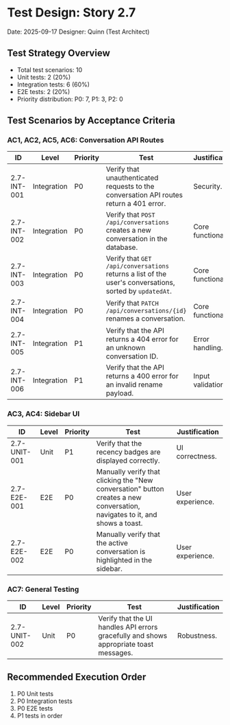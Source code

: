 # Test Design: Story 2.7

Date: 2025-09-17
Designer: Quinn (Test Architect)

## Test Strategy Overview

- Total test scenarios: 10
- Unit tests: 2 (20%)
- Integration tests: 6 (60%)
- E2E tests: 2 (20%)
- Priority distribution: P0: 7, P1: 3, P2: 0

## Test Scenarios by Acceptance Criteria

### AC1, AC2, AC5, AC6: Conversation API Routes

| ID | Level | Priority | Test | Justification |
|---|---|---|---|---|
| 2.7-INT-001 | Integration | P0 | Verify that unauthenticated requests to the conversation API routes return a 401 error. | Security. |
| 2.7-INT-002 | Integration | P0 | Verify that `POST /api/conversations` creates a new conversation in the database. | Core functionality. |
| 2.7-INT-003 | Integration | P0 | Verify that `GET /api/conversations` returns a list of the user's conversations, sorted by `updatedAt`. | Core functionality. |
| 2.7-INT-004 | Integration | P0 | Verify that `PATCH /api/conversations/{id}` renames a conversation. | Core functionality. |
| 2.7-INT-005 | Integration | P1 | Verify that the API returns a 404 error for an unknown conversation ID. | Error handling. |
| 2.7-INT-006 | Integration | P1 | Verify that the API returns a 400 error for an invalid rename payload. | Input validation. |

### AC3, AC4: Sidebar UI

| ID | Level | Priority | Test | Justification |
|---|---|---|---|---|
| 2.7-UNIT-001 | Unit | P1 | Verify that the recency badges are displayed correctly. | UI correctness. |
| 2.7-E2E-001 | E2E | P0 | Manually verify that clicking the "New conversation" button creates a new conversation, navigates to it, and shows a toast. | User experience. |
| 2.7-E2E-002 | E2E | P0 | Manually verify that the active conversation is highlighted in the sidebar. | User experience. |

### AC7: General Testing

| ID | Level | Priority | Test | Justification |
|---|---|---|---|---|
| 2.7-UNIT-002 | Unit | P0 | Verify that the UI handles API errors gracefully and shows appropriate toast messages. | Robustness. |

## Recommended Execution Order

1. P0 Unit tests
2. P0 Integration tests
3. P0 E2E tests
4. P1 tests in order
